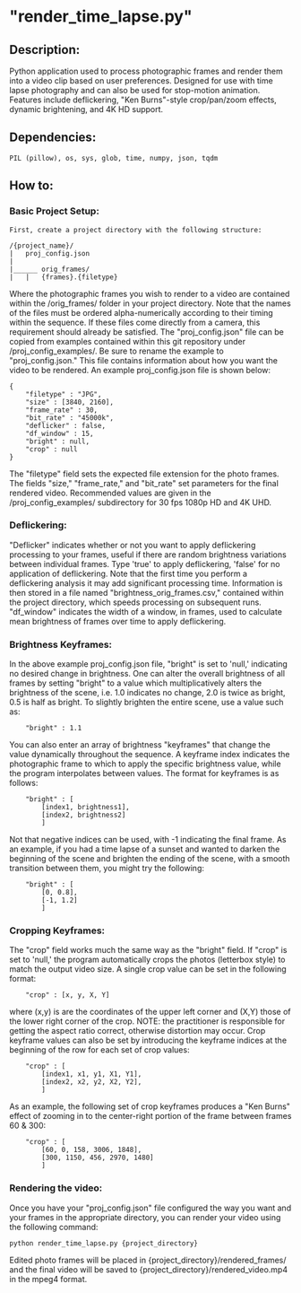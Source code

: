 # "render_time_lapse.py"

## Description: 
Python application used to process photographic
	frames and render them into a video clip based on
	user preferences. Designed for use with time lapse
	photography and can also be used for stop-motion
	animation. Features include deflickering,
	"Ken Burns"-style crop/pan/zoom effects, dynamic 
	brightening, and 4K HD support.

## Dependencies:
	PIL (pillow), os, sys, glob, time, numpy, json, tqdm

## How to:

### Basic Project Setup:
	First, create a project directory with the following structure:
```
/{project_name}/
|	proj_config.json
|
|______	orig_frames/
|	|	{frames}.{filetype}
```

Where the photographic frames you wish to render to a video
	are contained within the /orig_frames/ folder in your project
	directory. Note that the names of the files must be ordered alpha-numerically
	according to their timing within the sequence. If these files come
	directly from a camera, this requirement should already be satisfied.
	The "proj_config.json" file can be copied from examples
	contained within this git repository under /proj_config_examples/.
	Be sure to rename the example to "proj_config.json." This file contains information about
	how you want the video to be rendered. An example proj_config.json 
	file is shown below:

```
{ 
	"filetype" : "JPG",
	"size" : [3840, 2160],
	"frame_rate" : 30,
	"bit_rate" : "45000k",
	"deflicker" : false,
	"df_window" : 15,
	"bright" : null,
	"crop" : null
}
```
The "filetype" field sets the expected file extension for the photo frames.
	The fields "size," "frame_rate," and "bit_rate" set parameters for the final 
	rendered video. Recommended values are given in the /proj_config_examples/
	subdirectory for 30 fps 1080p HD and 4K UHD. 

### Deflickering:
"Deflicker" indicates whether or not you want to apply deflickering processing to your frames, useful
	if there are random brightness variations between individual frames. Type 'true'
	to apply deflickering, 'false' for no application of deflickering. Note that
	the first time you perform a deflickering analysis it may add significant
	processing time. Information is then stored in a file named "brightness_orig_frames.csv,"
	contained within the project directory, which speeds processing on subsequent runs.
	"df_window" indicates the width of a window, in frames, used to calculate
	mean brightness of frames over time to apply deflickering.

### Brightness Keyframes:
In the above example proj_config.json file, "bright" is set to 'null,' indicating
	no desired change in brightness. One can alter the overall brightness of all frames
	by setting "bright" to a value which multiplicatively alters the brightness of the scene,
	i.e. 1.0 indicates no change, 2.0 is twice as bright, 0.5 is half as bright.
	To slightly brighten the entire scene, use a value such as:
```
	"bright" : 1.1
```
You can also enter an array of brightness "keyframes" that change the value 
	dynamically throughout the sequence. A keyframe index indicates the photographic
	frame to which to apply the specific brightness value, while the program interpolates
	between values. The format for keyframes is as follows:
```
	"bright" : [ 
		[index1, brightness1], 
		[index2, brightness2] 
		]
``` 
Not that negative indices can be used, with -1 indicating the final frame. As an
	example, if you had a time lapse of a sunset and wanted to darken the beginning of 
	the scene and brighten the ending of the scene, with a smooth transition between them,
	you might try the following:
```
	"bright" : [
		[0, 0.8],
		[-1, 1.2]
		]
```

### Cropping Keyframes:
The "crop" field works much the same way as the "bright" field. If "crop" is set to
	'null,' the program automatically crops the photos (letterbox style) to match the 
	output video size. A single crop value can be set in the following format:
```
	"crop" : [x, y, X, Y]
```
where (x,y) is are the coordinates of the upper left corner and (X,Y) those of the 
	lower right corner of the crop. NOTE: the practitioner is responsible for getting the aspect ratio correct, otherwise
	distortion may occur. Crop keyframe values can also be set by introducing the
	keyframe indices at the beginning of the row for each set of crop values:
```
	"crop" : [ 
		[index1, x1, y1, X1, Y1],
		[index2, x2, y2, X2, Y2],
		]
```
As an example, the following set of crop keyframes produces a "Ken Burns" effect of zooming in
	to the center-right portion of the frame between frames 60 & 300:
```
	"crop" : [
		[60, 0, 158, 3006, 1848],
		[300, 1150, 456, 2970, 1480]
		]
```
### Rendering the video:
Once you have your "proj_config.json" file configured the way you want and your
	frames in the appropriate directory, you can render your video using the following command:
```
python render_time_lapse.py {project_directory}
```
Edited photo frames will be placed in {project_directory}/rendered_frames/ and the
	final video will be saved to {project_directory}/rendered_video.mp4 in the
	mpeg4 format.
